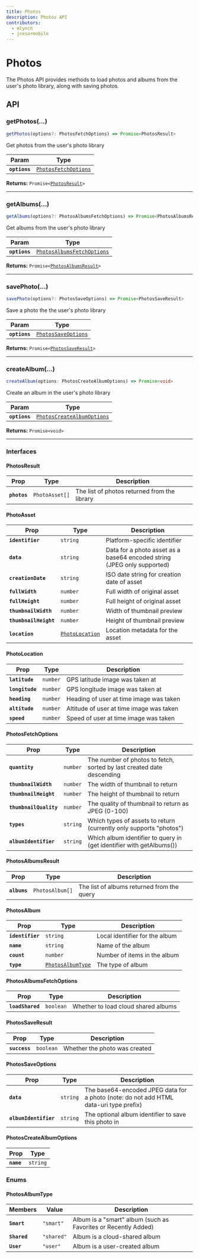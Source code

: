 ```yaml
---
title: Photos
description: Photos API
contributors:
  - mlynch
  - jcesarmobile
---
```


<plugin-platforms platforms="ios,android"></plugin-platforms>

# Photos

The Photos API provides methods to load photos and albums from the user's photo library, along with saving photos.

<!--DOCGEN_API_START-->
<!--Update the source file JSDoc comments and rerun docgen to update the docs below-->
## API

### getPhotos(...)

```typescript
getPhotos(options?: PhotosFetchOptions) => Promise<PhotosResult>
```

Get photos from the user's photo library

| Param         | Type                                                              |
| ------------- | ----------------------------------------------------------------- |
| **`options`** | <code><a href="#photosfetchoptions">PhotosFetchOptions</a></code> |

**Returns:** <code>Promise&lt;<a href="#photosresult">PhotosResult</a>&gt;</code>

--------------------


### getAlbums(...)

```typescript
getAlbums(options?: PhotosAlbumsFetchOptions) => Promise<PhotosAlbumsResult>
```

Get albums from the user's photo library

| Param         | Type                                                                          |
| ------------- | ----------------------------------------------------------------------------- |
| **`options`** | <code><a href="#photosalbumsfetchoptions">PhotosAlbumsFetchOptions</a></code> |

**Returns:** <code>Promise&lt;<a href="#photosalbumsresult">PhotosAlbumsResult</a>&gt;</code>

--------------------


### savePhoto(...)

```typescript
savePhoto(options?: PhotosSaveOptions) => Promise<PhotosSaveResult>
```

Save a photo the the user's photo library

| Param         | Type                                                            |
| ------------- | --------------------------------------------------------------- |
| **`options`** | <code><a href="#photossaveoptions">PhotosSaveOptions</a></code> |

**Returns:** <code>Promise&lt;<a href="#photossaveresult">PhotosSaveResult</a>&gt;</code>

--------------------


### createAlbum(...)

```typescript
createAlbum(options: PhotosCreateAlbumOptions) => Promise<void>
```

Create an album in the user's photo library

| Param         | Type                                                                          |
| ------------- | ----------------------------------------------------------------------------- |
| **`options`** | <code><a href="#photoscreatealbumoptions">PhotosCreateAlbumOptions</a></code> |

**Returns:** <code>Promise&lt;void&gt;</code>

--------------------


### Interfaces


#### PhotosResult

| Prop         | Type                      | Description                                  |
| ------------ | ------------------------- | -------------------------------------------- |
| **`photos`** | <code>PhotoAsset[]</code> | The list of photos returned from the library |


#### PhotoAsset

| Prop                  | Type                                                    | Description                                                             |
| --------------------- | ------------------------------------------------------- | ----------------------------------------------------------------------- |
| **`identifier`**      | <code>string</code>                                     | Platform-specific identifier                                            |
| **`data`**            | <code>string</code>                                     | Data for a photo asset as a base64 encoded string (JPEG only supported) |
| **`creationDate`**    | <code>string</code>                                     | ISO date string for creation date of asset                              |
| **`fullWidth`**       | <code>number</code>                                     | Full width of original asset                                            |
| **`fullHeight`**      | <code>number</code>                                     | Full height of original asset                                           |
| **`thumbnailWidth`**  | <code>number</code>                                     | Width of thumbnail preview                                              |
| **`thumbnailHeight`** | <code>number</code>                                     | Height of thumbnail preview                                             |
| **`location`**        | <code><a href="#photolocation">PhotoLocation</a></code> | Location metadata for the asset                                         |


#### PhotoLocation

| Prop            | Type                | Description                              |
| --------------- | ------------------- | ---------------------------------------- |
| **`latitude`**  | <code>number</code> | GPS latitude image was taken at          |
| **`longitude`** | <code>number</code> | GPS longitude image was taken at         |
| **`heading`**   | <code>number</code> | Heading of user at time image was taken  |
| **`altitude`**  | <code>number</code> | Altitude of user at time image was taken |
| **`speed`**     | <code>number</code> | Speed of user at time image was taken    |


#### PhotosFetchOptions

| Prop                   | Type                | Description                                                           |
| ---------------------- | ------------------- | --------------------------------------------------------------------- |
| **`quantity`**         | <code>number</code> | The number of photos to fetch, sorted by last created date descending |
| **`thumbnailWidth`**   | <code>number</code> | The width of thumbnail to return                                      |
| **`thumbnailHeight`**  | <code>number</code> | The height of thumbnail to return                                     |
| **`thumbnailQuality`** | <code>number</code> | The quality of thumbnail to return as JPEG (0-100)                    |
| **`types`**            | <code>string</code> | Which types of assets to return (currently only supports "photos")    |
| **`albumIdentifier`**  | <code>string</code> | Which album identifier to query in (get identifier with getAlbums())  |


#### PhotosAlbumsResult

| Prop         | Type                       | Description                                |
| ------------ | -------------------------- | ------------------------------------------ |
| **`albums`** | <code>PhotosAlbum[]</code> | The list of albums returned from the query |


#### PhotosAlbum

| Prop             | Type                                                        | Description                    |
| ---------------- | ----------------------------------------------------------- | ------------------------------ |
| **`identifier`** | <code>string</code>                                         | Local identifier for the album |
| **`name`**       | <code>string</code>                                         | Name of the album              |
| **`count`**      | <code>number</code>                                         | Number of items in the album   |
| **`type`**       | <code><a href="#photosalbumtype">PhotosAlbumType</a></code> | The type of album              |


#### PhotosAlbumsFetchOptions

| Prop             | Type                 | Description                         |
| ---------------- | -------------------- | ----------------------------------- |
| **`loadShared`** | <code>boolean</code> | Whether to load cloud shared albums |


#### PhotosSaveResult

| Prop          | Type                 | Description                   |
| ------------- | -------------------- | ----------------------------- |
| **`success`** | <code>boolean</code> | Whether the photo was created |


#### PhotosSaveOptions

| Prop                  | Type                | Description                                                                           |
| --------------------- | ------------------- | ------------------------------------------------------------------------------------- |
| **`data`**            | <code>string</code> | The base64-encoded JPEG data for a photo (note: do not add HTML data-uri type prefix) |
| **`albumIdentifier`** | <code>string</code> | The optional album identifier to save this photo in                                   |


#### PhotosCreateAlbumOptions

| Prop       | Type                |
| ---------- | ------------------- |
| **`name`** | <code>string</code> |


### Enums


#### PhotosAlbumType

| Members      | Value                 | Description                                                    |
| ------------ | --------------------- | -------------------------------------------------------------- |
| **`Smart`**  | <code>"smart"</code>  | Album is a "smart" album (such as Favorites or Recently Added) |
| **`Shared`** | <code>"shared"</code> | Album is a cloud-shared album                                  |
| **`User`**   | <code>"user"</code>   | Album is a user-created album                                  |


<!--DOCGEN_API_END-->